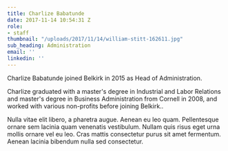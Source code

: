 ```yaml
---
title: Charlize Babatunde
date: 2017-11-14 10:54:31 Z
role:
- staff
thumbnail: "/uploads/2017/11/14/william-stitt-162611.jpg"
sub_heading: Administration
email: ''
linkedin: ''
---
```


Charlize Babatunde joined Belkirk in 2015 as Head of Administration.

Charlize graduated with a master's degree in Industrial and Labor Relations and master's degree in Business Administration from Cornell in 2008, and worked with various non-profits before joining Belkirk..

Nulla vitae elit libero, a pharetra augue. Aenean eu leo quam. Pellentesque ornare sem lacinia quam venenatis vestibulum. Nullam quis risus eget urna mollis ornare vel eu leo. Cras mattis consectetur purus sit amet fermentum. Aenean lacinia bibendum nulla sed consectetur.
